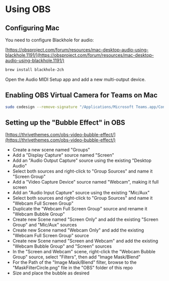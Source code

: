 # Using OBS

## Configuring Mac

You need to configure Blackhole for audio:

[https://obsproject.com/forum/resources/mac-desktop-audio-using-blackhole.1191/](https://obsproject.com/forum/resources/mac-desktop-audio-using-blackhole.1191/)

```bash
brew install blackhole-2ch
```

Open the Audio MIDI Setup app and add a new multi-output device.

## Enabling OBS Virtual Camera for Teams on Mac

```bash
sudo codesign --remove-signature "/Applications/Microsoft Teams.app/Contents/Frameworks/Microsoft Teams Helper (Renderer).app"
```

## Setting up the "Bubble Effect" in OBS

[https://thrivethemes.com/obs-video-bubble-effect/](https://thrivethemes.com/obs-video-bubble-effect/)

* Create a new scene named "Groups"
* Add a "Display Capture" source named "Screen"
* Add an "Audio Output Capture" source using the existing "Desktop Audio"
* Select both sources and right-click to "Group Sources" and name it "Screen Group"
* Add a "Video Capture Device" source named "Webcam", making it full screen
* Add an "Audio Input Capture" source using the existing "Mic/Aux"
* Select both sources and right-click to "Group Sources" and name it "Webcam Full Screen Group"
* Duplicate the "Webcam Full Screen Group" source and rename it "Webcam Bubble Group"
* Create new Scene named "Screen Only" and add the existing "Screen Group" and "Mic/Aux" sources
* Create new Scene named "Webcam Only" and add the existing "Webcam Full Screen Group" source
* Create new Scene named "Screen and Webcam" and add the existing "Webcam Bubble Group" and "Screen" sources
* In the "Screen and Webcam" scene, right-click the "Webcam Bubble Group" source, select "Filters", then add "Image Mask/Blend"
* For the Path of the "Image Mask/Blend" filter, browse to the "MaskFilterCircle.png" file in the "OBS" folder of this repo
* Size and place the bubble as desired